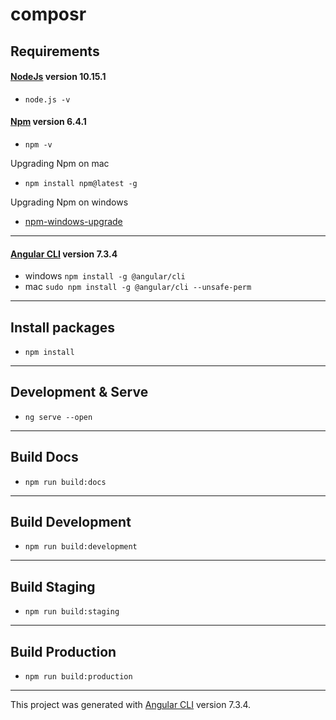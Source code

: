 # composr

## Requirements

#### [NodeJs](https://nodejs.org/it/) version 10.15.1
* `node.js -v`  

#### [Npm](https://www.npmjs.com/) version 6.4.1
* `npm -v`

Upgrading Npm on mac
* `npm install npm@latest -g`

Upgrading Npm on windows
* [npm-windows-upgrade](https://www.npmjs.com/package/npm-windows-upgrade) 

___

#### [Angular CLI](https://github.com/angular/angular-cli) version 7.3.4
* windows `npm install -g @angular/cli`  
* mac `sudo npm install -g @angular/cli --unsafe-perm`

___

## Install packages

* `npm install`

___

## Development & Serve

* `ng serve --open`

___

## Build Docs

* `npm run build:docs`

___

## Build Development

* `npm run build:development`

___

## Build Staging

* `npm run build:staging`

___

## Build Production

* `npm run build:production`

___

This project was generated with [Angular CLI](https://github.com/angular/angular-cli) version 7.3.4.

<!--

## Development server

Run `ng serve` for a dev server. Navigate to `http://localhost:4200/`. The app will automatically reload if you change any of the source files.

## Code scaffolding

Run `ng generate component component-name` to generate a new component. You can also use `ng generate directive|pipe|service|class|guard|interface|enum|module`.

## Build

Run `ng build` to build the project. The build artifacts will be stored in the `dist/` directory. Use the `--prod` flag for a production build.

## Running unit tests

Run `ng test` to execute the unit tests via [Karma](https://karma-runner.github.io).

## Running end-to-end tests

Run `ng e2e` to execute the end-to-end tests via [Protractor](http://www.protractortest.org/).

## Further help

To get more help on the Angular CLI use `ng help` or go check out the [Angular CLI README](https://github.com/angular/angular-cli/blob/master/README.md).

-->
